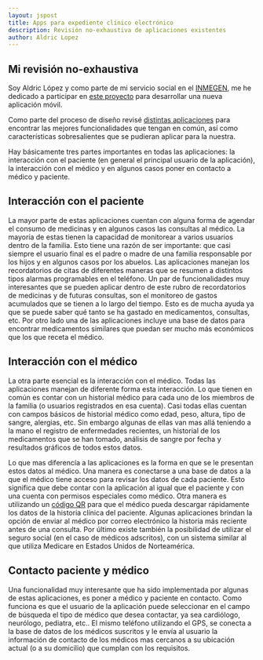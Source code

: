 ```yaml
---
layout: jspost
title: Apps para expediente clínico electrónico
description: Revisión no-exhaustiva de aplicaciones existentes
author: Aldric Lopez
---
```



## Mi revisión no-exhaustiva

Soy Aldric López y como parte de mi servicio social en el
[INMEGEN](http://www.inmegen.gob.mx/), me he dedicado a participar en
[este proyecto](https://github.com/LC3-INMEGEN/ECEP) para desarrollar
una nueva aplicación móvil.

Como parte del proceso de diseño revisé
[distintas aplicaciones](https://github.com/LC3-INMEGEN/ECEP/blob/master/aplicaciones.md)
para encontrar las mejores funcionalidades que tengan en común, así
como características sobresalientes que se pudieran aplicar para la
nuestra.

Hay básicamente tres partes importantes en todas las aplicaciones: la
interacción con el paciente (en general el principal usuario de la
aplicación), la interacción con el médico y en algunos casos poner en
contacto a médico y paciente.

## Interacción con el paciente

La mayor parte de estas aplicaciones cuentan con alguna forma de
agendar el consumo de medicinas y en algunos casos las consultas al
médico. La mayoría de estas tienen la capacidad de monitorear a varios
usuarios dentro de la familia. Esto tiene una razón de ser importante:
que casi siempre el usuario final es el padre o madre de una familia
responsable por los hijos y en algunos casos por los abuelos. Las
aplicaciones manejan los recordatorios de citas de diferentes maneras
que se resumen a distintos tipos alarmas programables en el teléfono.
Un par de funcionalidades muy interesantes que se pueden aplicar
dentro de este rubro de recordatorios de medicinas y de futuras
consultas, son el monitoreo de gastos acumulados que se tienen a lo
largo del tiempo. Esto es de mucha ayuda ya que se puede saber qué
tanto se ha gastado en medicamentos, consultas, etc. Por otro lado una
de las aplicaciones incluye una base de datos para encontrar
medicamentos similares que puedan ser mucho más económicos que los que
receta el médico.

## Interacción con el médico

La otra parte esencial es la interacción con el médico. Todas las
aplicaciones manejan de diferente forma esta interacción. Lo que
tienen en común es contar con un historial médico para cada uno de los
miembros de la familia (o usuarios registrados en esa cuenta). Casi
todas ellas cuentan con campos básicos de historial médico como edad,
peso, altura, tipo de sangre, alergias, etc. Sin embargo algunas de
ellas van mas allá teniendo a la mano el registro de enfermedades
recientes, un historial de los medicamentos que se han tomado, análisis de
sangre por fecha y resultados gráficos de todos estos datos.

Lo que mas diferencía a las aplicaciones es la forma en que se le
presentan estos datos al médico. Una manera es conectarse a una base
de datos a la que el médico tiene acceso para revisar los datos de
cada paciente. Esto significa que debe contar con la aplicación al
igual que el paciente y con una cuenta con permisos especiales como
médico. Otra manera es utilizando un
[código QR](https://es.wikipedia.org/wiki/C%C3%B3digo_QR) para que el
médico pueda descargar rápidamente los datos de la historia clínica
del paciente. Algunas aplicaciones brindan la opción de enviar al
médico por correo electrónico la historia más reciente antes de una
consulta. Por último existe también la posibilidad de utilizar el
seguro social (en el caso de médicos adscritos), con un sistema similar
al que utiliza Medicare en Estados Unidos de Norteamérica.


## Contacto paciente y médico

Una funcionalidad muy interesante que ha sido implementada por algunas
de estas aplicaciones, es poner a médico y paciente en contacto. Como
funciona es que el usuario de la aplicación puede seleccionar en el
campo de búsqueda el tipo de médico que desea contactar, ya sea
cardiólogo, neurólogo, pediatra, etc.. El mismo teléfono utilizando el
GPS, se conecta a la base de datos de los médicos suscritos y le envía
al usuario la información de contacto de los médicos mas cercanos a su
ubicación actual (o a su domicilio) que cumplan con los requisitos.
